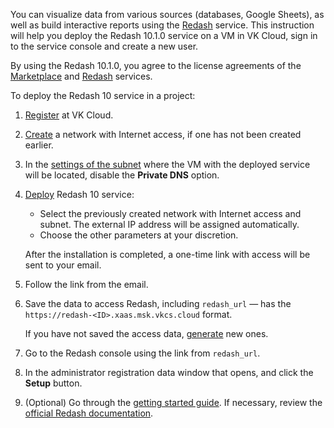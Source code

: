 You can visualize data from various sources (databases, Google Sheets), as well as build interactive reports using the [Redash](https://msk.cloud.vk.com/app/en/services/marketplace/v2/apps/service/7ee4cc28-6b2b-4595-b119-89c718af9e8b/latest/info) service. This instruction will help you deploy the Redash 10.1.0 service on a VM in VK Cloud, sign in to the service console and create a new user.

By using the Redash 10.1.0, you agree to the license agreements of the [Marketplace](/ru/intro/start/legal/marketplace "change-lang") and [Redash](https://redash.io/terms) services.

To deploy the Redash 10 service in a project:

1. [Register](/en/intro/start/account-registration) at VK Cloud.
1. [Create](/en/networks/vnet/service-management/net#creating_network) a network with Internet access, if one has not been created earlier.
1. In the [settings of the subnet](/en/networks/vnet/service-management/net#editing_subnet) where the VM with the deployed service will be located, disable the **Private DNS** option.
1. [Deploy](../../service-management/pr-instance-add) Redash 10 service:

   - Select the previously created network with Internet access and subnet. The external IP address will be assigned automatically.
   - Choose the other parameters at your discretion.

   After the installation is completed, a one-time link with access will be sent to your email.

1. Follow the link from the email.
1. Save the data to access Redash, including `redash_url` — has the `https://redash-<ID>.xaas.msk.vkcs.cloud` format.

   <info>

   If you have not saved the access data, [generate](../../service-management/pr-instance-manage#updating_access_to_a_service_instance) new ones.

   </info>

1. Go to the Redash console using the link from `redash_url`.
1. In the administrator registration data window that opens, and click the **Setup** button.
1. (Optional) Go through the [getting started guide](https://redash.io/help/user-guide/getting-started). If necessary, review the [official Redash documentation](https://redash.io/help).
